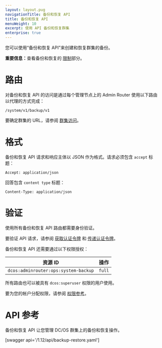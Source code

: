 ```yaml
---
layout: layout.pug
navigationTitle: 备份和恢复 API
title: 备份和恢复 API
menuWeight: 10
excerpt: 使用 API 备份和恢复群集
enterprise: true
---
```


您可以使用“备份和恢复 API”来创建和恢复群集的备份。

<p class="message--important"><strong>重要信息：</strong>查看备份和恢复的 <a href="/latest/administering-clusters/backup-and-restore/#limitations">限制</a>部分。</p>


# 路由

对备份和恢复 API 的访问是通过每个管理节点上的 Admin Router 使用以下路由以代理的方式完成：

```
/system/v1/backup/v1
```

要确定群集的 URL，请参阅 [群集访问](/cn/latest/api/access/)。

# 格式

备份和恢复 API 请求和响应主体以 JSON 作为格式。请求必须包含 `accept` 标题：

```
Accept: application/json
```

回答包含 `content type` 标题：

```
Content-Type: application/json
```

# 验证

使用所有备份和恢复 API 路由都需要身份验证。

要验证 API 请求，请参阅 [获取认证令牌](/cn/latest/security/ent/iam-api/#obtaining-an-authentication-token) 和 [传递认证令牌](/cn/latest/security/ent/iam-api/#passing-an-authentication-token)。

备份和恢复 API 还需要通过以下权限授权：

| 资源 ID | 操作 |
|-------------|--------|
| `dcos:adminrouter:ops:system-backup` | `full` |

所有路由也可以被具有 `dcos:superuser` 权限的用户使用。

要为您的帐户分配权限，请参阅 [权限参考](/cn/latest/security/ent/perms-reference/)。


# API 参考

备份和恢复 API 让您管理 DC/OS 群集上的备份和恢复操作。

[swagger api='/1.12/api/backup-restore.yaml']
